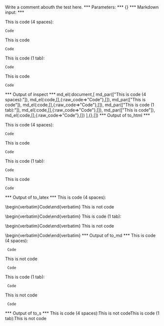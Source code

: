 Write a comment abouth the test here.
*** Parameters: ***
{}
*** Markdown input: ***

This is code (4 spaces):

    Code
This is code
    
    Code

This is code (1 tab):

	Code
This is code

	Code



*** Output of inspect ***
md_el(:document,[
	md_par(["This is code (4 spaces):"]),
	md_el(:code,[],{:raw_code=>"Code"},[]),
	md_par(["This is code"]),
	md_el(:code,[],{:raw_code=>"Code"},[]),
	md_par(["This is code (1 tab):"]),
	md_el(:code,[],{:raw_code=>"Code"},[]),
	md_par(["This is code"]),
	md_el(:code,[],{:raw_code=>"Code"},[])
],{},[])
*** Output of to_html ***
<p>This is code (4 spaces):</p>

<pre><code>Code</code></pre>

<p>This is code</p>

<pre><code>Code</code></pre>

<p>This is code (1 tab):</p>

<pre><code>Code</code></pre>

<p>This is code</p>

<pre><code>Code</code></pre>
*** Output of to_latex ***
This is code (4 spaces):

\begin{verbatim}Code\end{verbatim}
This is not code

\begin{verbatim}Code\end{verbatim}
This is code (1 tab):

\begin{verbatim}Code\end{verbatim}
This is not code

\begin{verbatim}Code\end{verbatim}
*** Output of to_md ***
This is code (4 spaces):

     Code

This is not code

     Code

This is code (1 tab):

     Code

This is not code

     Code
*** Output of to_s ***
This is code (4 spaces):This is not codeThis is code (1 tab):This is not code
